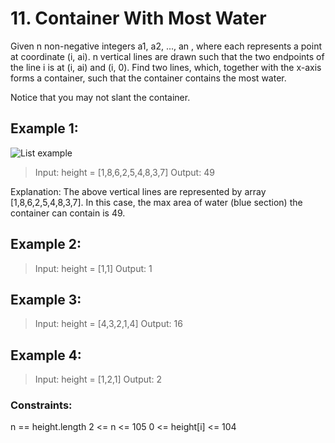 # 11. Container With Most Water

Given n non-negative integers a1, a2, ..., an , where each represents a point at coordinate (i, ai). n vertical lines are drawn such that the two endpoints of the line i is at (i, ai) and (i, 0). Find two lines, which, together with the x-axis forms a container, such that the container contains the most water.

Notice that you may not slant the container.

## Example 1:

![List example](https://s3-lc-upload.s3.amazonaws.com/uploads/2018/07/17/question_11.jpg)

>Input: height = [1,8,6,2,5,4,8,3,7]
>Output: 49

Explanation: The above vertical lines are represented by array [1,8,6,2,5,4,8,3,7]. In this case, the max area of water (blue section) the container can contain is 49.

## Example 2:

>Input: height = [1,1]
>Output: 1

## Example 3:

>Input: height = [4,3,2,1,4]
>Output: 16

## Example 4:

>Input: height = [1,2,1]
>Output: 2
 

### Constraints:

n == height.length
2 <= n <= 105
0 <= height[i] <= 104